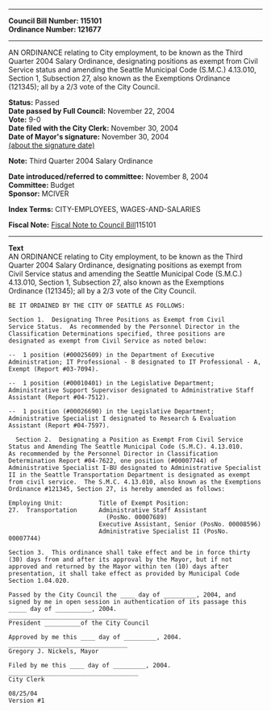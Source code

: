 * * * * *  
  
**Council Bill Number: [](#h0)[](#h2)115101**   
**Ordinance Number: 121677**  
  
* * * * *  
  
AN ORDINANCE relating to City employment, to be known as the Third Quarter 2004 Salary Ordinance, designating positions as exempt from Civil Service status and amending the Seattle Municipal Code (S.M.C.) 4.13.010, Section 1, Subsection 27, also known as the Exemptions Ordinance (121345); all by a 2/3 vote of the City Council.  
  
**Status:** Passed   
**Date passed by Full Council:** November 22, 2004   
**Vote:** 9-0   
**Date filed with the City Clerk:** November 30, 2004   
**Date of Mayor's signature:** November 30, 2004   
[(about the signature date)](/~public/approvaldate.htm)   
  
**Note:** Third Quarter 2004 Salary Ordinance  
  
  
**Date introduced/referred to committee:** November 8, 2004   
**Committee:** Budget   
**Sponsor:** MCIVER   
  
**Index Terms:** CITY-EMPLOYEES, WAGES-AND-SALARIES  
  
**Fiscal Note:** [Fiscal Note to Council Bill](http://clerk.seattle.gov/~public/fnote/115101.htm)[](#h1)[](#h3)115101  
  
* * * * *  
  
**Text**  
    AN ORDINANCE relating to City employment, to be known as the Third  
    Quarter 2004 Salary Ordinance, designating positions as exempt from  
    Civil Service status and amending the Seattle Municipal Code (S.M.C.)  
    4.13.010, Section 1, Subsection 27, also known as the Exemptions  
    Ordinance (121345); all by a 2/3 vote of the City Council.  
  
    BE IT ORDAINED BY THE CITY OF SEATTLE AS FOLLOWS:  
  
    Section 1.  Designating Three Positions as Exempt from Civil  
    Service Status.  As recommended by the Personnel Director in the  
    Classification Determinations specified, three positions are  
    designated as exempt from Civil Service as noted below:  
  
    --  1 position (#00025609) in the Department of Executive  
    Administration; IT Professional - B designated to IT Professional - A,  
    Exempt (Report #03-7094).  
  
    --  1 position (#00010401) in the Legislative Department;  
    Administrative Support Supervisor designated to Administrative Staff  
    Assistant (Report #04-7512).  
  
    --  1 position (#00026690) in the Legislative Department;  
    Administrative Specialist I designated to Research & Evaluation  
    Assistant (Report #04-7597).  
  
      Section 2.  Designating a Position as Exempt From Civil Service  
    Status and Amending The Seattle Municipal Code (S.M.C). 4.13.010.  
    As recommended by the Personnel Director in Classification  
    Determination Report #04-7622, one position (#00007744) of  
    Administrative Specialist I-BU designated to Administrative Specialist  
    II in the Seattle Transportation Department is designated as exempt  
    from civil service.  The S.M.C. 4.13.010, also known as the Exemptions  
    Ordinance #121345, Section 27, is hereby amended as follows:  
  
    Employing Unit:          Title of Exempt Position:  
    27.  Transportation      Administrative Staff Assistant  
                               (PosNo. 00007689)  
                             Executive Assistant, Senior (PosNo. 00008596)  
                             Administrative Specialist II (PosNo. 00007744)  
  
    Section 3.  This ordinance shall take effect and be in force thirty  
    (30) days from and after its approval by the Mayor, but if not  
    approved and returned by the Mayor within ten (10) days after  
    presentation, it shall take effect as provided by Municipal Code  
    Section 1.04.020.  
  
    Passed by the City Council the ____ day of _________, 2004, and  
    signed by me in open session in authentication of its passage this  
    _____ day of __________, 2004.  
    _________________________________  
    President __________of the City Council  
  
    Approved by me this ____ day of _________, 2004.  
    _________________________________  
    Gregory J. Nickels, Mayor  
  
    Filed by me this ____ day of _________, 2004.  
    ____________________________________  
    City Clerk  
  
    08/25/04  
    Version #1  
